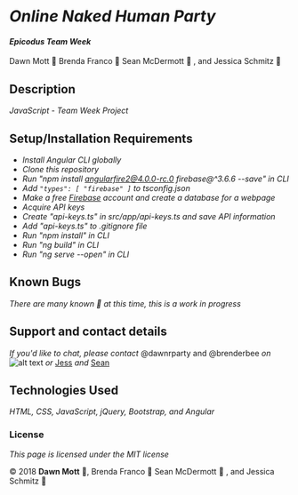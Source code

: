 <!-- Twitter icon from https://github.com/carlsednaoui/gitsocial -->
[1.1]: http://i.imgur.com/tXSoThF.png (twitter icon with padding)

# _Online Naked Human Party_


#### _Epicodus Team Week_

Dawn Mott :sunrise_over_mountains: Brenda Franco :honeybee: Sean McDermott :snake: , and Jessica Schmitz :koala:

## Description
_JavaScript - Team Week Project_

## Setup/Installation Requirements

* _Install Angular CLI globally_
* _Clone this repository_
* _Run "npm install angularfire2@4.0.0-rc.0 firebase@^3.6.6 --save" in CLI_
* _Add `"types": [ "firebase" ]` to tsconfig.json_
* _Make a free [Firebase](https://firebase.google.com/) account and create a database for a webpage_
* _Acquire API keys_
* _Create "api-keys.ts" in src/app/api-keys.ts and save API information_
* _Add "api-keys.ts" to .gitignore file_
* _Run "npm install" in CLI_
* _Run "ng build" in CLI_
* _Run "ng serve --open" in CLI_

## Known Bugs

_There are many known :bug: at this time, this is a work in progress_

## Support and contact details

_If you'd like to chat, please contact_ @dawnrparty and @brenderbee _on_ ![alt text][1.1] _or_ [Jess](schmitz.jessical@gmail.com) _and_ [Sean](seanjmac@hotmail.com])

## Technologies Used

_HTML, CSS, JavaScript, jQuery, Bootstrap, and Angular_

### License

*This page is licensed under the MIT license*

&copy; 2018 **Dawn Mott** :sunrise_over_mountains:, Brenda Franco :honeybee: Sean McDermott :snake: , and Jessica Schmitz :koala:
